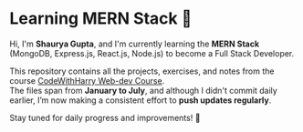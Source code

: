 # Learning MERN Stack 🚀

Hi, I'm **Shaurya Gupta**, and I'm currently learning the **MERN Stack** (MongoDB, Express.js, React.js, Node.js) to become a Full Stack Developer.

This repository contains all the projects, exercises, and notes from the course [CodeWithHarry Web-dev Course](https://www.youtube.com/playlist?list=PLu0W_9lII9agq5TrH9XLIKQvv0iaF2X3w).  
The files span from **January to July**, and although I didn't commit daily earlier, I’m now making a consistent effort to **push updates regularly**.

Stay tuned for daily progress and improvements! 🌱
